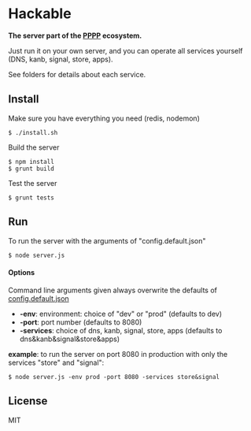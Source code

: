 
[pppp]: http://purecss.io/

# Hackable

**The server part of the [PPPP][pppp] ecosystem.**

Just run it on your own server, and you can operate all services yourself (DNS, kanb, signal, store, apps).

See folders for details about each service.

## Install

Make sure you have everything you need (redis, nodemon)
```shell
$ ./install.sh
```

Build the server
```shell
$ npm install
$ grunt build
```

Test the server
```shell
$ grunt tests
```


## Run

To run the server with the arguments of "config.default.json"
```shell
$ node server.js
```

#### Options

Command line arguments given always overwrite the defaults of 
[config.default.json](https://github.com/ppppess/ppppess/blob/master/servers/hackable/config.default.json)

* **-env**: environment: choice of "dev" or "prod" (defaults to dev)
* **-port**: port number (defaults to 8080)
* **-services**: choice of dns, kanb, signal, store, apps (defaults to dns&kanb&signal&store&apps)

**example**: 
to run the server on port 8080 in production with only the services "store" and "signal":
```shell
$ node server.js -env prod -port 8080 -services store&signal
```


License
-------

MIT




